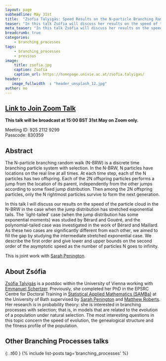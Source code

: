 ```yaml
---
layout: page
subheadline: May 31st
title:  "Zsófia Talyigás: Speed Results on the N-particle Branching Random Walk"
teaser: "In this talk Zsófia will discuss her results on the speed of the particle cloud in the N-BRW in the case when the jump distribution has stretched exponential tails."
meta_teaser: "In this talk Zsófia will discuss her results on the speed of the particle cloud in the N-BRW in the case when the jump distribution has stretched exponential tails."
breadcrumb: true
categories:
    - branching_processes
tags:
    - branching_processes
    - previous
image:
    title: zsofia.jpg
    caption: Zsofia
    caption_url: https://homepage.univie.ac.at/zsofia.talyigas/
header:
   image_fullwidth  : "header_unsplash_12.jpg"
author: mo
---
```


## [Link to Join Zoom Talk](https://bath-ac-uk.zoom.us/j/92521129299?pwd=WFV1YnhuOEY5Q3lFaHRIM3RjUkcyUT09)

**This talk will be broadcast at 15:00 BST 31st May on Zoom only.**

Meeting ID: 925 2112 9299\
Passcode: 830359
## Abstract

The N-particle branching random walk (N-BRW) is a discrete time branching particle system with selection. In the N-BRW, N particles have locations on the real line at all times. At each time step, each of the N particles has two offspring. Each of the 2N offspring particles performs a jump from the location of its parent, independently from the other jumps according to some fixed jump distribution. Then among the 2N offspring particles, only the N rightmost particles survive to form the next generation.
 
In this talk I will discuss our results on the speed of the particle cloud in the N-BRW in the case when the jump distribution has stretched exponential tails. The `light-tailed' case (when the jump distribution has some exponential moments) was studied by Be&#x301;rard and Goue&#x301;re&#x301;, and the polynomial-tailed case was investigated in the work of Be&#x301;rard and Maillard. As these two cases are significantly different from each other, we aimed to fill the gap by studying the intermediate stretched exponential case. We describe the first order and give lower and upper bounds on the second order of the asymptotic speed as the number of particles N goes to infinity.
 
This is joint work with [Sarah Penington](https://people.bath.ac.uk/sp2355/).

## About Zsófia

[Zsófia Talyigás](https://homepage.univie.ac.at/zsofia.talyigas/) is a postdoc within the University of Vienna working with [Emmanuel Schertzer](https://homepage.univie.ac.at/emmanuel.schertzer/). Previously, she completed her PhD in the EPSRC Centre for Doctoral Training in [Statistical Applied Mathematics (SAMBa)](https://samba.ac.uk) at the University of Bath supervised by [Sarah Penington](https://people.bath.ac.uk/sp2355/) and [Matthew Roberts](https://people.bath.ac.uk/mir20/). Her research is in probability theory: she is interested in branching processes with selection; that is, in models that are related to the evolution of a population under natural selection. The most interesting questions in this topic concern the speed of evolution, the genealogical structure and the fitness profile of the population.


## Other Branching Processes talks
{: .t60 }
{% include list-posts tag='branching_processes' %}



